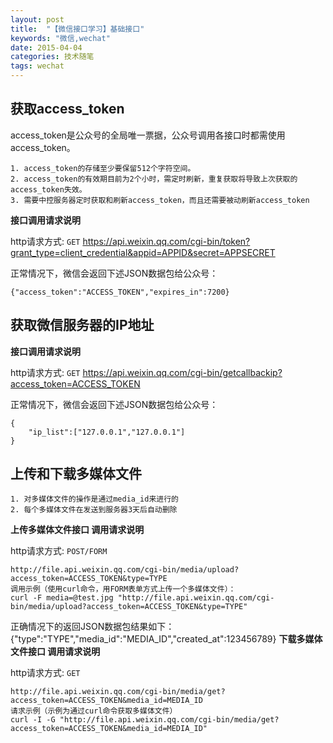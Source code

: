 ```yaml
---
layout: post
title:  "【微信接口学习】基础接口"
keywords: "微信,wechat"
date: 2015-04-04
categories: 技术随笔
tags: wechat
---
```

## 获取access_token
access_token是公众号的全局唯一票据，公众号调用各接口时都需使用access_token。

	1. access_token的存储至少要保留512个字符空间。
	2. access_token的有效期目前为2个小时，需定时刷新，重复获取将导致上次获取的access_token失效。
	3. 需要中控服务器定时获取和刷新access_token，而且还需要被动刷新access_token

**接口调用请求说明**

http请求方式: `GET`
	https://api.weixin.qq.com/cgi-bin/token?grant_type=client_credential&appid=APPID&secret=APPSECRET

正常情况下，微信会返回下述JSON数据包给公众号：

	{"access_token":"ACCESS_TOKEN","expires_in":7200}
<!-- more -->
## 获取微信服务器的IP地址

**接口调用请求说明**

http请求方式: `GET`
	https://api.weixin.qq.com/cgi-bin/getcallbackip?access_token=ACCESS_TOKEN

正常情况下，微信会返回下述JSON数据包给公众号：

	{
		"ip_list":["127.0.0.1","127.0.0.1"]
	}

## 上传和下载多媒体文件

	1. 对多媒体文件的操作是通过media_id来进行的
	2. 每个多媒体文件在发送到服务器3天后自动删除

**上传多媒体文件接口
 调用请求说明**

http请求方式: `POST/FORM`

	http://file.api.weixin.qq.com/cgi-bin/media/upload?access_token=ACCESS_TOKEN&type=TYPE
	调用示例（使用curl命令，用FORM表单方式上传一个多媒体文件）：
	curl -F media=@test.jpg "http://file.api.weixin.qq.com/cgi-bin/media/upload?access_token=ACCESS_TOKEN&type=TYPE"

正确情况下的返回JSON数据包结果如下：
	{"type":"TYPE","media_id":"MEDIA_ID","created_at":123456789}
**下载多媒体文件接口
调用请求说明**

http请求方式: `GET`

	http://file.api.weixin.qq.com/cgi-bin/media/get?access_token=ACCESS_TOKEN&media_id=MEDIA_ID
	请求示例（示例为通过curl命令获取多媒体文件）
	curl -I -G "http://file.api.weixin.qq.com/cgi-bin/media/get?access_token=ACCESS_TOKEN&media_id=MEDIA_ID"
